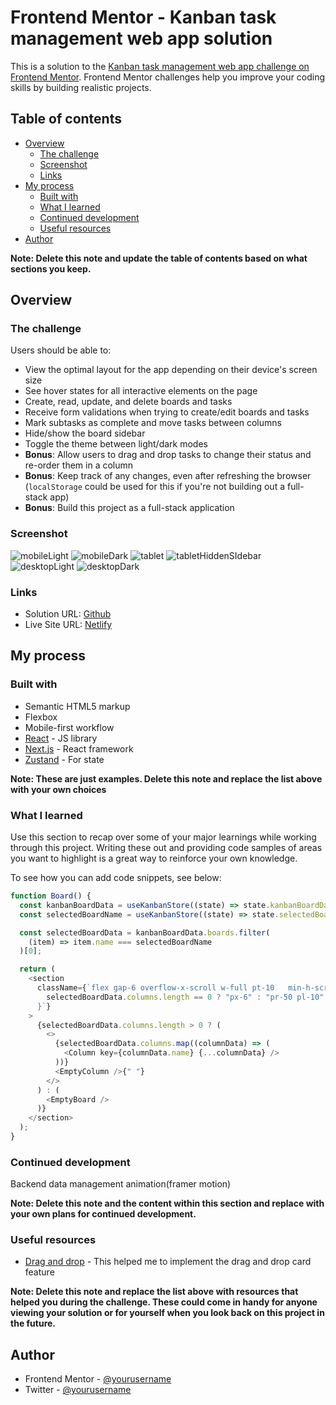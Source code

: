 # Frontend Mentor - Kanban task management web app solution

This is a solution to the [Kanban task management web app challenge on Frontend Mentor](https://www.frontendmentor.io/challenges/kanban-task-management-web-app-wgQLt-HlbB). Frontend Mentor challenges help you improve your coding skills by building realistic projects.

## Table of contents

- [Overview](#overview)
  - [The challenge](#the-challenge)
  - [Screenshot](#screenshot)
  - [Links](#links)
- [My process](#my-process)
  - [Built with](#built-with)
  - [What I learned](#what-i-learned)
  - [Continued development](#continued-development)
  - [Useful resources](#useful-resources)
- [Author](#author)

**Note: Delete this note and update the table of contents based on what sections you keep.**

## Overview

### The challenge

Users should be able to:

- View the optimal layout for the app depending on their device's screen size
- See hover states for all interactive elements on the page
- Create, read, update, and delete boards and tasks
- Receive form validations when trying to create/edit boards and tasks
- Mark subtasks as complete and move tasks between columns
- Hide/show the board sidebar
- Toggle the theme between light/dark modes
- **Bonus**: Allow users to drag and drop tasks to change their status and re-order them in a column
- **Bonus**: Keep track of any changes, even after refreshing the browser (`localStorage` could be used for this if you're not building out a full-stack app)
- **Bonus**: Build this project as a full-stack application

### Screenshot

![mobileLight](./public/Screenshot%202025-10-21%20at%2022-54-14%20Kanban%20Task%20Management%20Website.png)
![mobileDark](./public/Screenshot%202025-10-21%20at%2022-54-37%20Kanban%20Task%20Management%20Website.png)
![tablet](./public/Screenshot%202025-10-21%20at%2022-55-11%20Kanban%20Task%20Management%20Website.png)
![tabletHiddenSIdebar](./public/Screenshot%202025-10-21%20at%2022-55-38%20Kanban%20Task%20Management%20Website.png)
![desktopLight](./public/Screenshot%202025-10-21%20at%2022-55-58%20Kanban%20Task%20Management%20Website.png)
![desktopDark](./public/Screenshot%202025-10-21%20at%2022-56-21%20Kanban%20Task%20Management%20Website.png)

### Links

- Solution URL: [Github](https://github.com/oloude)
- Live Site URL: [Netlify](https://kanban-task-management-website.netlify.app)

## My process

### Built with

- Semantic HTML5 markup
- Flexbox
- Mobile-first workflow
- [React](https://reactjs.org/) - JS library
- [Next.js](https://nextjs.org/) - React framework
- [Zustand](https://zustand.docs.pmnd.rs/getting-started/introduction) - For state

**Note: These are just examples. Delete this note and replace the list above with your own choices**

### What I learned

Use this section to recap over some of your major learnings while working through this project. Writing these out and providing code samples of areas you want to highlight is a great way to reinforce your own knowledge.

To see how you can add code snippets, see below:

```js
function Board() {
  const kanbanBoardData = useKanbanStore((state) => state.kanbanBoardData);
  const selectedBoardName = useKanbanStore((state) => state.selectedBoardName);

  const selectedBoardData = kanbanBoardData.boards.filter(
    (item) => item.name === selectedBoardName
  )[0];

  return (
    <section
      className={`flex gap-6 overflow-x-scroll w-full pt-10   min-h-screen pb-16 ${
        selectedBoardData.columns.length == 0 ? "px-6" : "pr-50 pl-10"
      }`}
    >
      {selectedBoardData.columns.length > 0 ? (
        <>
          {selectedBoardData.columns.map((columnData) => (
            <Column key={columnData.name} {...columnData} />
          ))}
          <EmptyColumn />{" "}
        </>
      ) : (
        <EmptyBoard />
      )}
    </section>
  );
}
```

### Continued development

Backend data management
animation(framer motion)

**Note: Delete this note and the content within this section and replace with your own plans for continued development.**

### Useful resources

- [Drag and drop](https://www.youtube.com/watch?v=CJycVlSuaPg) - This helped me to implement the drag and drop card feature

**Note: Delete this note and replace the list above with resources that helped you during the challenge. These could come in handy for anyone viewing your solution or for yourself when you look back on this project in the future.**

## Author

- Frontend Mentor - [@yourusername](https://www.frontendmentor.io/profile/abosedeoloude)
- Twitter - [@yourusername](https://www.twitter.com/abosedeoloude)
